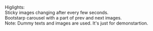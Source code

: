 Higlights: <br/> Sticky images changing after every few seconds. <br/> Bootstarp carousel with a part of prev and next images. <br> Note: Dummy texts and images are used. It's just for demonstartion.
